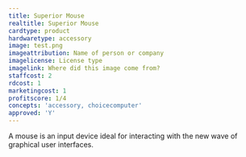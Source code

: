 ```yaml
---
title: Superior Mouse
realtitle: Superior Mouse
cardtype: product
hardwaretype: accessory
image: test.png
imageattribution: Name of person or company
imagelicense: License type
imagelink: Where did this image come from?
staffcost: 2
rdcost: 1
marketingcost: 1
profitscore: 1/4
concepts: 'accessory, choicecomputer'
approved: 'Y'
---
```


A mouse is an input device ideal for interacting with the new wave of graphical user interfaces.
